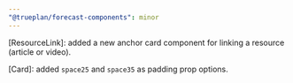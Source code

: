 ```yaml
---
"@trueplan/forecast-components": minor
---
```


[ResourceLink]: added a new anchor card component for linking a resource (article or video).

[Card]: added `space25` and `space35` as padding prop options.
